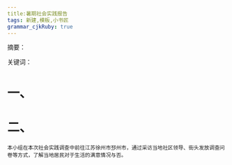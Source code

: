 ```yaml
---
title:暑期社会实践报告
tags: 新建,模板,小书匠
grammar_cjkRuby: true
---
```



摘要：

关键词：

# 一、

# 二、

	本小组在本次社会实践调查中前往江苏徐州市邳州市，通过采访当地社区领导、街头发放调查问卷等方式，了解当地居民对于生活的满意情况与否。
	
	